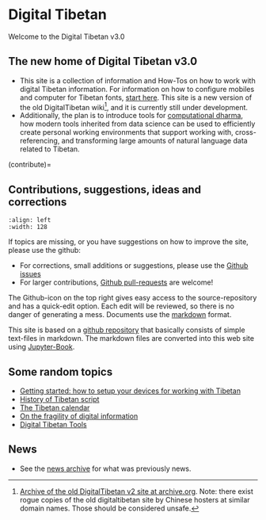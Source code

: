 # Digital Tibetan

Welcome to the Digital Tibetan v3.0

## The new home of Digital Tibetan v3.0

- This site is a collection of information and How-Tos on how to work with digital Tibetan information. For information on how to configure mobiles and computer for Tibetan fonts, [start here](docs/devices_tibetan.md). This site is a new version of the old DigitalTibetan wiki[^ref_old_site], and it is currently still under development.
- Additionally, the plan is to introduce tools for [computational dharma](docs/computational_dharma.ipynb), how modern tools inherited from data science can be used to efficiently create personal working environments that support working with, cross-referencing, and transforming large amounts of natural language data related to Tibetan. 

[^ref_old_site]: [Archive of the old DigitalTibetan v2 site at archive.org](https://web.archive.org/web/20210502044931/http://www.digitaltibetan.org/index.php/Digital_Tibetan). Note: there exist rogue copies of the old digitaltibetan site by Chinese hosters at similar domain names. Those should be considered unsafe.

(contribute)=
## Contributions, suggestions, ideas and corrections

```{image} Images/quick_edit.jpg
:align: left
:width: 128
```

If topics are missing, or you have suggestions on how to improve the site, please use the github:

- For corrections, small additions or suggestions, please use the [Github issues](https://github.com/DigitalTibetan/DigitalTibetan/issues)
- For larger contributions, [Github pull-requests](https://github.com/DigitalTibetan/DigitalTibetan/pulls) are welcome!

The Github-icon on the top right gives easy access to the source-repository and has a quick-edit option. Each edit will be reviewed, so there is no danger of generating a mess. Documents use the [markdown](https://docs.github.com/en/get-started/writing-on-github/getting-started-with-writing-and-formatting-on-github/basic-writing-and-formatting-syntax) format.

This site is based on a [github repository](https://github.com/DigitalTibetan/DigitalTibetan) that basically consists of simple text-files in markdown. The markdown files are converted into this web site using [Jupyter-Book](https://jupyterbook.org/en/stable/index.html).

## Some random topics

- [Getting started: how to setup your devices for working with Tibetan](docs/devices_tibetan.md)
- [History of Tibetan script](docs/tibetan_script_history.md)
- [The Tibetan calendar](docs/tibetan_calendar.md)
- [On the fragility of digital information](docs/digital_dharma_is_fragile.md)
- [Digital Tibetan Tools](docs/digital_tibetan_tools.md)

## News

- See the [news archive](docs/news/_news_archive.md) for what was previously news.
